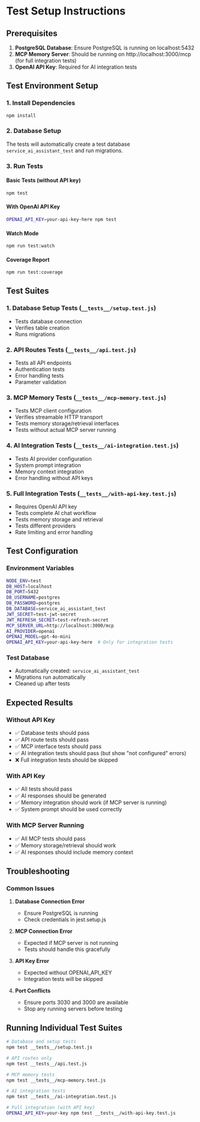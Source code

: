 # Test Setup Instructions

## Prerequisites

1. **PostgreSQL Database**: Ensure PostgreSQL is running on localhost:5432
2. **MCP Memory Server**: Should be running on http://localhost:3000/mcp (for full integration tests)
3. **OpenAI API Key**: Required for AI integration tests

## Test Environment Setup

### 1. Install Dependencies
```bash
npm install
```

### 2. Database Setup
The tests will automatically create a test database `service_ai_assistant_test` and run migrations.

### 3. Run Tests

#### Basic Tests (without API key)
```bash
npm test
```

#### With OpenAI API Key
```bash
OPENAI_API_KEY=your-api-key-here npm test
```

#### Watch Mode
```bash
npm run test:watch
```

#### Coverage Report
```bash
npm run test:coverage
```

## Test Suites

### 1. Database Setup Tests (`__tests__/setup.test.js`)
- Tests database connection
- Verifies table creation
- Runs migrations

### 2. API Routes Tests (`__tests__/api.test.js`)
- Tests all API endpoints
- Authentication tests
- Error handling tests
- Parameter validation

### 3. MCP Memory Tests (`__tests__/mcp-memory.test.js`)
- Tests MCP client configuration
- Verifies streamable HTTP transport
- Tests memory storage/retrieval interfaces
- Tests without actual MCP server running

### 4. AI Integration Tests (`__tests__/ai-integration.test.js`)
- Tests AI provider configuration
- System prompt integration
- Memory context integration
- Error handling without API keys

### 5. Full Integration Tests (`__tests__/with-api-key.test.js`)
- Requires OpenAI API key
- Tests complete AI chat workflow
- Tests memory storage and retrieval
- Tests different providers
- Rate limiting and error handling

## Test Configuration

### Environment Variables
```bash
NODE_ENV=test
DB_HOST=localhost
DB_PORT=5432
DB_USERNAME=postgres
DB_PASSWORD=postgres
DB_DATABASE=service_ai_assistant_test
JWT_SECRET=test-jwt-secret
JWT_REFRESH_SECRET=test-refresh-secret
MCP_SERVER_URL=http://localhost:3000/mcp
AI_PROVIDER=openai
OPENAI_MODEL=gpt-4o-mini
OPENAI_API_KEY=your-api-key-here  # Only for integration tests
```

### Test Database
- Automatically created: `service_ai_assistant_test`
- Migrations run automatically
- Cleaned up after tests

## Expected Results

### Without API Key
- ✅ Database tests should pass
- ✅ API route tests should pass
- ✅ MCP interface tests should pass
- ✅ AI integration tests should pass (but show "not configured" errors)
- ❌ Full integration tests should be skipped

### With API Key
- ✅ All tests should pass
- ✅ AI responses should be generated
- ✅ Memory integration should work (if MCP server is running)
- ✅ System prompt should be used correctly

### With MCP Server Running
- ✅ All MCP tests should pass
- ✅ Memory storage/retrieval should work
- ✅ AI responses should include memory context

## Troubleshooting

### Common Issues

1. **Database Connection Error**
   - Ensure PostgreSQL is running
   - Check credentials in jest.setup.js

2. **MCP Connection Error**
   - Expected if MCP server is not running
   - Tests should handle this gracefully

3. **API Key Error**
   - Expected without OPENAI_API_KEY
   - Integration tests will be skipped

4. **Port Conflicts**
   - Ensure ports 3030 and 3000 are available
   - Stop any running servers before testing

## Running Individual Test Suites

```bash
# Database and setup tests
npm test __tests__/setup.test.js

# API routes only
npm test __tests__/api.test.js

# MCP memory tests
npm test __tests__/mcp-memory.test.js

# AI integration tests
npm test __tests__/ai-integration.test.js

# Full integration (with API key)
OPENAI_API_KEY=your-key npm test __tests__/with-api-key.test.js
```